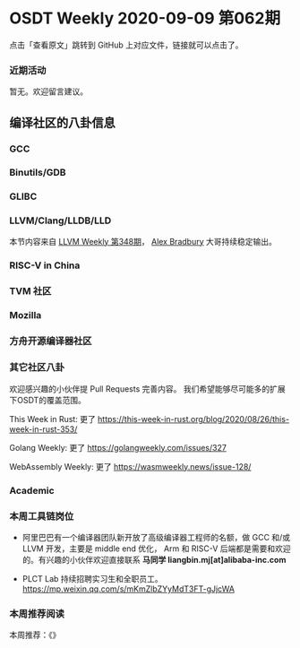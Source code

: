 # OSDT Weekly 2020-09-09 第062期

点击「查看原文」跳转到 GitHub 上对应文件，链接就可以点击了。

### 近期活动

暂无。欢迎留言建议。

## 编译社区的八卦信息

### GCC



### Binutils/GDB



### GLIBC



### LLVM/Clang/LLDB/LLD

本节内容来自 [LLVM Weekly 第348期](http://llvmweekly.org/issue/348)，
[Alex Bradbury](https://www.linkedin.com/in/alex-bradbury/) 大哥持续稳定输出。



### RISC-V in China


### TVM 社区


### Mozilla


### 方舟开源编译器社区


### 其它社区八卦

欢迎感兴趣的小伙伴提 Pull Requests 完善内容。
我们希望能够尽可能多的扩展下OSDT的覆盖范围。

This Week in Rust: 更了
https://this-week-in-rust.org/blog/2020/08/26/this-week-in-rust-353/

Golang Weekly: 更了
https://golangweekly.com/issues/327

WebAssembly Weekly: 更了
https://wasmweekly.news/issue-128/

### Academic


### 本周工具链岗位

- 阿里巴巴有一个编译器团队新开放了高级编译器工程师的名额，做 GCC 和/或 LLVM 开发，主要是 middle end 优化， Arm 和 RISC-V 后端都是需要和欢迎的。有兴趣的小伙伴欢迎直接联系
  **马同学 liangbin.mj[at]alibaba-inc.com**

- PLCT Lab 持续招聘实习生和全职员工。
  https://mp.weixin.qq.com/s/mKmZlbZYyMdT3FT-gJjcWA

### 本周推荐阅读

本周推荐：《》
